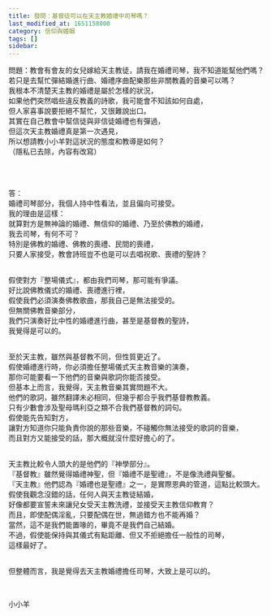```yaml
---
title: 發問：基督徒可以在天主教婚禮中司琴嗎？
last_modified_at: 1651158000
category: 信仰與婚姻
tags: []
sidebar: 
---
```


<p>問題：教會有會友的女兒嫁給天主教徒，請我在婚禮司琴，我不知道能幫他們嗎？<br/>
若只是去幫忙彈結婚進行曲、婚禮序曲配樂那些非關教義的音樂可以嗎？<br/>
我根本不清楚天主教的婚禮是屬於怎樣的狀況，<br/>
如果他們突然唱些違反教義的詩歌，我可能會不知該如何自處，<br/>
但人家喜事說要拒絕不幫忙，又很難說出口。<br/>
其實在自己教會中幫信徒與非信徒婚禮也有彈過，<br/>
但這次天主教婚禮真是第一次遇見，<br/>
所以想請教小小羊對這狀況的態度和教導是如何？<br/>
（隱私已去除，內容有改寫）</p>
<p> </p>
<p><br/>
答：<br/>
婚禮司琴部分，我個人持中性看法，並且偏向可接受。<br/>
我的理由是這樣：<br/>
就算對方是無神論的婚禮、無信仰的婚禮、乃至於佛教的婚禮，<br/>
我去司琴，有何不可？<br/>
特別是佛教的婚禮、佛教的喪禮、民間的喪禮，<br/>
只要人家接受，教會詩班豈不也是可以去唱祝歌、喪禮的聖詩？</p>
<p><br/>
假使對方『整場儀式』，都由我們司琴，那可能有爭議。<br/>
好比說佛教儀式的婚禮、喪禮進行裡，<br/>
假使我們必須演奏佛教歌曲，那我自己是無法接受的。<br/>
但無關佛教音樂部分，<br/>
我們只演奏好比中性的婚禮進行曲，甚至是基督教的聖詩，<br/>
我覺得是可以的。</p>
<p><br/>
至於天主教，雖然與基督教不同，但性質更近了。<br/>
假使婚禮進行時，你必須擔任整場儀式天主教音樂的演奏，<br/>
那你可能要看一下他們的音樂與歌詞你能否接受。<br/>
但基本上而言，我覺得，天主教音樂其實問題不大。<br/>
他們的歌詞，雖然翻譯未必相同，但幾乎都合乎我們基督教教義。<br/>
只有少數會涉及聖母瑪利亞之類不合我們基督教的詞句。<br/>
假使能先告知對方，<br/>
讓對方知道你只能負責你說的那些音樂，不碰觸你無法接受的歌詞的音樂，<br/>
而且對方又能接受的話，那大概就沒什麼好擔心的了。</p>
<p><br/>
天主教比較令人頭大的是他們的『神學部分』。<br/>
『基督教』雖然覺得婚禮神聖，但『婚禮不是聖禮』，不是像洗禮與聖餐。<br/>
『天主教』他們認為『婚禮也是聖禮』之一，是實際恩典的管道，這點比較頭大。<br/>
假使我觀念沒錯的話，任何人與天主教徒結婚，<br/>
好像都要宣誓未來讓兒女受天主教洗禮，並接受天主教信仰教育？<br/>
而且，即使配偶淫亂，只要配偶在世，無過錯方也不能再婚？<br/>
當然，這不是我們能置喙的，畢竟不是我們自己結婚。<br/>
不過，假使能保持與其儀式有點距離、但又不拒絕擔任一般性的司琴，<br/>
這樣最好了。</p>
<p><br/>
但整體而言，我是覺得去天主教婚禮擔任司琴，大致上是可以的。</p>
<p> </p>
<p>小小羊</p>
<p> </p>
